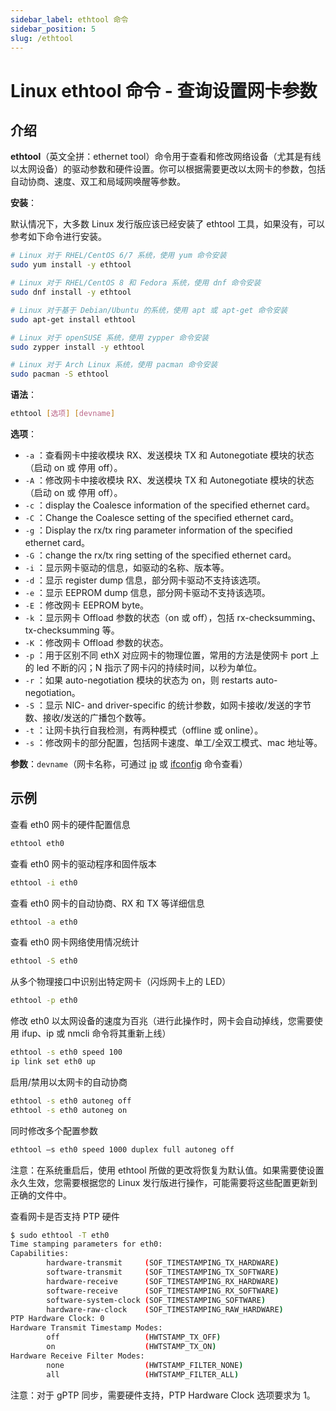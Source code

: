 ```yaml
---
sidebar_label: ethtool 命令
sidebar_position: 5
slug: /ethtool
---
```


# Linux ethtool 命令 - 查询设置网卡参数



## 介绍

**ethtool**（英文全拼：ethernet tool）命令用于查看和修改网络设备（尤其是有线以太网设备）的驱动参数和硬件设置。你可以根据需要更改以太网卡的参数，包括自动协商、速度、双工和局域网唤醒等参数。

**安装**：

默认情况下，大多数 Linux 发行版应该已经安装了 ethtool 工具，如果没有，可以参考如下命令进行安装。

```bash
# Linux 对于 RHEL/CentOS 6/7 系统，使用 yum 命令安装
sudo yum install -y ethtool

# Linux 对于 RHEL/CentOS 8 和 Fedora 系统，使用 dnf 命令安装
sudo dnf install -y ethtool

# Linux 对于基于 Debian/Ubuntu 的系统，使用 apt 或 apt-get 命令安装
sudo apt-get install ethtool

# Linux 对于 openSUSE 系统，使用 zypper 命令安装
sudo zypper install -y ethtool

# Linux 对于 Arch Linux 系统，使用 pacman 命令安装
sudo pacman -S ethtool
```

**语法**：

```bash
ethtool [选项] [devname]
```

**选项**：

- `-a` ：查看网卡中接收模块 RX、发送模块 TX 和 Autonegotiate 模块的状态（启动 on 或 停用 off）。
- `-A` ：修改网卡中接收模块 RX、发送模块 TX 和 Autonegotiate 模块的状态（启动 on 或 停用 off）。
- `-c` ：display the Coalesce information of the specified ethernet card。
- `-C` ：Change the Coalesce setting of the specified ethernet card。
- `-g` ：Display the rx/tx ring parameter information of the specified ethernet card。
- `-G` ：change the rx/tx ring setting of the specified ethernet card。
- `-i` ：显示网卡驱动的信息，如驱动的名称、版本等。
- `-d` ：显示 register dump 信息，部分网卡驱动不支持该选项。
- `-e` ：显示 EEPROM dump 信息，部分网卡驱动不支持该选项。
- `-E` ：修改网卡 EEPROM byte。
- `-k` ：显示网卡 Offload 参数的状态（on 或 off），包括 rx-checksumming、tx-checksumming 等。
- `-K` ：修改网卡 Offload 参数的状态。
- `-p` ：用于区别不同 ethX 对应网卡的物理位置，常用的方法是使网卡 port 上的 led 不断的闪；N 指示了网卡闪的持续时间，以秒为单位。
- `-r` ：如果 auto-negotiation 模块的状态为 on，则 restarts auto-negotiation。
- `-S` ：显示 NIC- and driver-specific 的统计参数，如网卡接收/发送的字节数、接收/发送的广播包个数等。
- `-t` ：让网卡执行自我检测，有两种模式（offline 或 online）。
- `-s` ：修改网卡的部分配置，包括网卡速度、单工/全双工模式、mac 地址等。

**参数**：`devname`（网卡名称，可通过 [ip](/linux-command/ip/) 或 [ifconfig](/linux-command/ifconfig/) 命令查看）



## 示例

查看 eth0 网卡的硬件配置信息

```bash
ethtool eth0
```

查看 eth0 网卡的驱动程序和固件版本

```bash
ethtool -i eth0
```

查看 eth0 网卡的自动协商、RX 和 TX 等详细信息

```bash
ethtool -a eth0
```

查看 eth0 网卡网络使用情况统计

```bash
ethtool -S eth0
```

从多个物理接口中识别出特定网卡（闪烁网卡上的 LED）

```bash
ethtool -p eth0
```

修改 eth0 以太网设备的速度为百兆（进行此操作时，网卡会自动掉线，您需要使用 ifup、ip 或 nmcli 命令将其重新上线）

```bash
ethtool -s eth0 speed 100
ip link set eth0 up
```

启用/禁用以太网卡的自动协商

```bash
ethtool -s eth0 autoneg off
ethtool -s eth0 autoneg on
```

同时修改多个配置参数

```bash
ethtool –s eth0 speed 1000 duplex full autoneg off
```

注意：在系统重启后，使用 ethtool 所做的更改将恢复为默认值。如果需要使设置永久生效，您需要根据您的 Linux 发行版进行操作，可能需要将这些配置更新到正确的文件中。

查看网卡是否支持 PTP 硬件

```bash
$ sudo ethtool -T eth0
Time stamping parameters for eth0:
Capabilities:
        hardware-transmit     (SOF_TIMESTAMPING_TX_HARDWARE)
        software-transmit     (SOF_TIMESTAMPING_TX_SOFTWARE)
        hardware-receive      (SOF_TIMESTAMPING_RX_HARDWARE)
        software-receive      (SOF_TIMESTAMPING_RX_SOFTWARE)
        software-system-clock (SOF_TIMESTAMPING_SOFTWARE)
        hardware-raw-clock    (SOF_TIMESTAMPING_RAW_HARDWARE)
PTP Hardware Clock: 0
Hardware Transmit Timestamp Modes:
        off                   (HWTSTAMP_TX_OFF)
        on                    (HWTSTAMP_TX_ON)
Hardware Receive Filter Modes:
        none                  (HWTSTAMP_FILTER_NONE)
        all                   (HWTSTAMP_FILTER_ALL)
```

注意：对于 gPTP 同步，需要硬件支持，PTP Hardware Clock 选项要求为 1。


